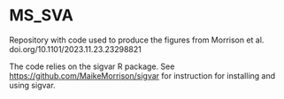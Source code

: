 # MS_SVA
Repository with code used to produce the figures from Morrison et al. doi.org/10.1101/2023.11.23.23298821

The code relies on the sigvar R package. See https://github.com/MaikeMorrison/sigvar for instruction for installing and using sigvar.
